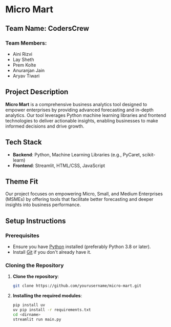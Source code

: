 # Micro Mart

## Team Name: CodersCrew

### Team Members:
- Aini Rizvi
- Lay Sheth
- Prem Kolte
- Anuranjan Jain
- Aryav Tiwari

## Project Description
**Micro Mart** is a comprehensive business analytics tool designed to empower enterprises by providing advanced forecasting and in-depth analytics. Our tool leverages Python machine learning libraries and frontend technologies to deliver actionable insights, enabling businesses to make informed decisions and drive growth.

## Tech Stack
- **Backend**: Python, Machine Learning Libraries (e.g., PyCaret, scikit-learn)
- **Frontend**: Streamlit, HTML/CSS, JavaScript

## Theme Fit
Our project focuses on empowering Micro, Small, and Medium Enterprises (MSMEs) by offering tools that facilitate better forecasting and deeper insights into business performance. 

## Setup Instructions

### Prerequisites
- Ensure you have [Python](https://www.python.org/downloads/) installed (preferably Python 3.8 or later).
- Install [Git](https://git-scm.com/book/en/v2/Getting-Started-Installing-Git) if you don't already have it.

### Cloning the Repository
1. **Clone the repository**:
   ```bash
   git clone https://github.com/yourusername/micro-mart.git

2. **Installing the required modules**:
   ```bash
   pip install uv
   uv pip install -r requirements.txt
   cd <dirname>
   streamlit run main.py
